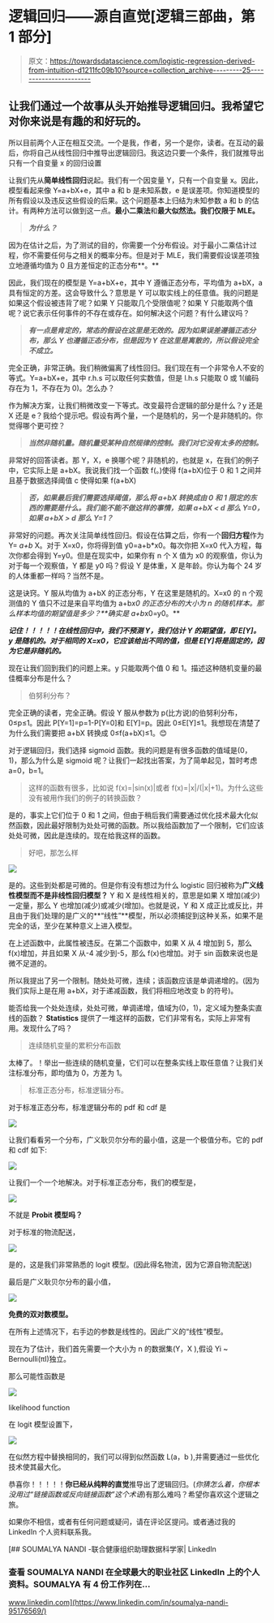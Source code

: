 # 逻辑回归——源自直觉[逻辑三部曲，第 1 部分]

> 原文：<https://towardsdatascience.com/logistic-regression-derived-from-intuition-d1211fc09b10?source=collection_archive---------25----------------------->

## 让我们通过一个故事从头开始推导逻辑回归。我希望它对你来说是有趣的和好玩的。

所以目前两个人正在相互交流。一个是我，作者，另一个是你，读者。在互动的最后，你将自己从线性回归中推导出逻辑回归。我这边只要一个条件，我们就推导出只有一个自变量 x 的回归设置

让我们先从**简单线性回归**说起。我们有一个因变量 Y，只有一个自变量 x。因此，模型看起来像 Y=a+bX+e，其中 a 和 b 是未知系数，e 是误差项。你知道模型的所有假设以及违反这些假设的后果。这个问题基本上归结为未知参数 a 和 b 的估计。有两种方法可以做到这一点。**最小二乘法**和**最大似然法。我们仅限于 MLE。**

> ***为什么？***

因为在估计之后，为了测试的目的，你需要一个分布假设。对于最小二乘估计过程，你不需要任何与之相关的概率分布。但是对于 MLE，我们需要假设误差项独立地遵循均值为 0 且方差恒定的正态分布**。**

因此，我们现在的模型是 Y=a+bX+e，其中 Y 遵循正态分布，平均值为 a+bX，a 具有恒定的方差。这会导致什么？意思是 Y 可以取实线上的任意值。我的问题是如果这个假设被违背了呢？如果 Y 只能取几个受限值呢？如果 Y 只能取两个值呢？说它表示任何事件的不存在或存在。如何解决这个问题？有什么建议吗？

> ***有一点是肯定的，常态的假设在这里是无效的。因为如果误差遵循正态分布，那么 Y 也遵循正态分布，但是因为 Y 在这里是离散的，所以假设完全不成立。***

完全正确，非常正确。我们稍微偏离了线性回归。我们现在有一个非常令人不安的等式。Y=a+bX+e，其中 r.h.s 可以取任何实数值，但是 l.h.s 只能取 0 或 1(编码存在为 1，不存在为 0)。怎么办？

作为解决方案，让我们稍微改变一下等式。改变最符合逻辑的部分是什么？y 还是 X 还是 e？我给个提示吧。假设有两个量，一个是随机的，另一个是非随机的。你觉得哪个更可控？

> ***当然非随机量。随机量受某种自然规律的控制。我们对它没有太多的控制。***

非常好的回答读者。那 Y，X，e 换哪个呢？非随机的，也就是 x，在我们的例子中，它实际上是 a+bX。我说我们找一个函数 f(。)使得 f(a+bX)位于 0 和 1 之间并且基于数据选择阈值 c 使得如果 f(a+bX)

> ***否，如果最后我们需要选择阈值，那么将 a+bX 转换成由 0 和 1 限定的东西的需要是什么。我们能不能不做这样的事情，如果 a+bX < d 那么 Y=0，如果 a+bX > d 那么 Y=1？***

非常好的问题。再次关注简单线性回归。假设在估算之后，你有一个**回归方程**作为 Y= *a+b* X。对于 X=x0，你将得到值 y0=a+b*x0。每次你把 X=x0 代入方程，每次你都会得到 Y=y0。但是在现实中，如果你有 n 个 X 值为 x0 的观察值，你认为对于每一个观察值，Y 都是 y0 吗？假设 Y 是体重，X 是年龄。你认为每个 24 岁的人体重都一样吗？当然不是。

这是诀窍。Y 服从均值为 a+bX 的正态分布，Y 在这里是随机的。X=x0 的 n 个观测值的 Y 值只不过是来自平均值为 a+b*x0 的正态分布的大小为 n 的随机样本。那么样本均值的期望值是多少？**确实是 a+b*x0=y0。**

***记住！！！！！在线性回归中，我们不预测 Y，我们估计 Y 的期望值，即 E[Y]。y 是随机的。对于相同的 X=x0，它应该给出不同的值，但是 E[Y]将是固定的，因为它是非随机的。***

现在让我们回到我们的问题上来。y 只能取两个值 0 和 1。描述这种随机变量的最佳概率分布是什么？

> 伯努利分布？

完全正确的读者，完全正确。假设 Y 服从参数为 p(比方说)的伯努利分布，0≤p≤1。因此 P[Y=1]=p=1-P[Y=0]和 E[Y]=p。因此 0≤E[Y]≤1。我想现在清楚了为什么我们需要把 a+bX 转换成 0≤f(a+bX)≤1。😊

对于逻辑回归，我们选择 sigmoid 函数。我的问题是有很多函数的值域是(0，1)，那么为什么是 sigmoid 呢？让我们一起找出答案，为了简单起见，暂时考虑 a=0，b=1。

> 这样的函数有很多，比如说 f(x)=|sin(x)|或者 f(x)=|x|/(|x|+1)。为什么这些没有被用作我们的例子的转换函数？

是的，事实上它们位于 0 和 1 之间，但由于稍后我们需要通过优化技术最大化似然函数，因此最好限制为处处可微的函数。所以我给函数加了一个限制，它们应该处处可微，因此是连续的。现在给我这样的函数。

> 好吧，那怎么样

![](img/0ad7fb8892eaa1407a6d61d63787605d.png)

是的。这些到处都是可微的。但是你有没有想过为什么 logistic 回归被称为**广义线性模型而不是非线性回归模型？** Y 和 X 是线性相关的，意思是如果 X 增加(减少)一定量，那么 Y 也增加(减少)或减少(增加)。也就是说，Y 和 X 成正比或反比，并且由于我们处理的是广义的**“线性”**模型，所以必须捕捉到这种关系，如果不是完全的话，至少在某种意义上进入模型。

在上述函数中，此属性被违反。在第二个函数中，如果 X 从 4 增加到 5，那么 f(x)增加，并且如果 X 从-4 减少到-5，那么 f(x)也增加。对于 sin 函数来说也是微不足道的。

所以我提出了另一个限制。随处处可微，连续；该函数应该是单调递增的。(因为我们实际上是在用 a+bX，对于递减函数，我们将相应地改变 b 的符号)。

能否给我一个处处连续，处处可微，单调递增，值域为(0，1)，定义域为整条实直线的函数？ **Statistics** 提供了一堆这样的函数，它们非常有名，实际上非常有用。发现什么了吗？

> 连续随机变量的累积分布函数

太棒了。！举出一些连续的随机变量，它们可以在整条实线上取任意值？让我们关注标准分布，即均值为 0，方差为 1。

> 标准正态分布，标准逻辑分布。

对于标准正态分布，标准逻辑分布的 pdf 和 cdf 是

![](img/54ba1ba35e369691658392b60bea5bdc.png)

让我们看看另一个分布，广义耿贝尔分布的最小值，这是一个极值分布。它的 pdf 和 cdf 如下:

![](img/8d522e54acae6bf5798582be1ce2a0b6.png)

让我们一个一个地解决。对于标准正态分布，我们的模型是，

![](img/7854cdb5e3e366a4dcebb140912f8f74.png)

不就是 **Probit 模型吗？**

对于标准的物流配送，

![](img/55a8decd0b7eb6c3610d55d12b64a648.png)

是的，这是我们非常熟悉的 logit 模型。(因此得名物流，因为它源自物流配送)

最后是广义耿贝尔分布的最小值，

![](img/3830e7fa170d5d62adfe37ffb21cc169.png)

**免费的双对数模型。**

在所有上述情况下，右手边的参数是线性的。因此广义的“线性”模型。

现在为了估计，我们首先需要一个大小为 n 的数据集(Y，X ),假设 Yi ~ Bernoulli(πI)独立。

那么可能性函数是

![](img/17c119a1b34d8d988765ba060aa2b1f0.png)

likelihood function

在 logit 模型设置下，

![](img/34ce83b88758872b234c44781b3a549f.png)

在似然方程中替换相同的，我们可以得到似然函数 L(a，b ),并需要通过一些优化技术使其最大化。

恭喜你！！！！！**你已经从纯粹的直觉**推导出了逻辑回归。(*你猜怎么着，你根本没用过“链接函数或反向链接函数”这个术语*)有那么难吗？希望你喜欢这个逻辑之旅。

如果你不相信，或者有任何问题或疑问，请在评论区提问。或者通过我的 LinkedIn 个人资料联系我。

[](https://www.linkedin.com/in/soumalya-nandi-95176569/) [## SOUMALYA NANDI -联合健康组织助理数据科学家| LinkedIn

### 查看 SOUMALYA NANDI 在全球最大的职业社区 LinkedIn 上的个人资料。SOUMALYA 有 4 份工作列在…

www.linkedin.com](https://www.linkedin.com/in/soumalya-nandi-95176569/)